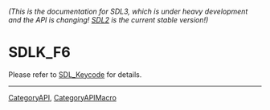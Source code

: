 ###### (This is the documentation for SDL3, which is under heavy development and the API is changing! [SDL2](https://wiki.libsdl.org/SDL2/) is the current stable version!)
# SDLK_F6

Please refer to [SDL_Keycode](SDL_Keycode) for details.

----
[CategoryAPI](CategoryAPI), [CategoryAPIMacro](CategoryAPIMacro)

